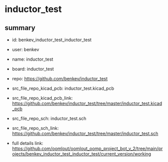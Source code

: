 # inductor_test
 
## summary 
* id: benkev_inductor_test_inductor_test
* user: benkev
* name: inductor_test
* board: inductor_test
* repo: https://github.com/benkev/inductor_test
* src_file_repo_kicad_pcb: inductor_test.kicad_pcb
* src_file_repo_kicad_pcb_link: https://github.com/benkev/inductor_test/tree/master/inductor_test.kicad_pcb


* src_file_repo_sch: inductor_test.sch
* src_file_repo_sch_link: https://github.com/benkev/inductor_test/tree/master/inductor_test.sch
* full details link: https://github.com/oomlout/oomlout_oomp_project_bot_v_2/tree/main/projects/benkev_inductor_test_inductor_test/current_version/working  







